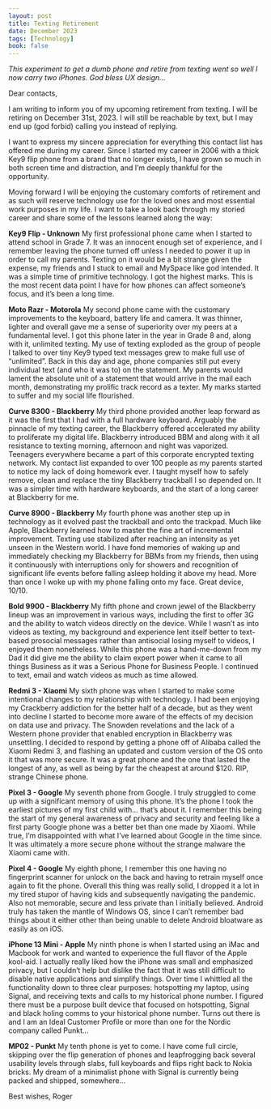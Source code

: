 ```yaml
---
layout: post
title: Texting Retirement
date: December 2023
tags: [Technology]
book: false
---
```

_This experiment to get a dumb phone and retire from texting went so well I now carry two iPhones. God bless UX design..._

Dear contacts,

I am writing to inform you of my upcoming retirement from texting. I will be retiring on December 31st, 2023. I will still be reachable by text, but I may end up (god forbid) calling you instead of replying.

I want to express my sincere appreciation for everything this contact list has offered me during my career. Since I started my career in 2006 with a thick Key9 flip phone from a brand that no longer exists, I have grown so much in both screen time and distraction, and I’m deeply thankful for the opportunity.

Moving forward I will be enjoying the customary comforts of retirement and as such will reserve technology use for the loved ones and most essential work purposes in my life. I want to take a look back through my storied career and share some of the lessons learned along the way:

**Key9 Flip - Unknown**
My first professional phone came when I started to attend school in Grade 7. It was an innocent enough set of experience, and I remember leaving the phone turned off unless I needed to power it up in order to call my parents. Texting on it would be a bit strange given the expense, my friends and I stuck to email and MySpace like god intended. It was a simple time of primitive technology. I got the highest marks. This is the most recent data point I have for how phones can affect someone’s focus, and it’s been a long time.

**Moto Razr - Motorola**
My second phone came with the customary improvements to the keyboard, battery life and camera. It was thinner, lighter and overall gave me a sense of superiority over my peers at a fundamental level. I got this phone later in the year in Grade 8 and, along with it, unlimited texting. My use of texting exploded as the group of people I talked to over tiny Key9 typed text messages grew to make full use of “unlimited”. Back in this day and age, phone companies still put every individual text (and who it was to) on the statement. My parents would lament the absolute unit of a statement that would arrive in the mail each month, demonstrating my prolific track record as a texter. My marks started to suffer and my social life flourished.

**Curve 8300 - Blackberry**
My third phone provided another leap forward as it was the first that I had with a full hardware keyboard. Arguably the pinnacle of my texting career, the Blackberry offered accelerated my ability to proliferate my digital life. Blackberry introduced BBM and along with it all resistance to texting morning, afternoon and night was vaporized. Teenagers everywhere became a part of this corporate encrypted texting network. My contact list expanded to over 100 people as my parents started to notice my lack of doing homework ever. I taught myself how to safely remove, clean and replace the tiny Blackberry trackball I so depended on. It was a simpler time with hardware keyboards, and the start of a long career at Blackberry for me.

**Curve 8900 - Blackberry**
My fourth phone was another step up in technology as it evolved past the trackball and onto the trackpad. Much like Apple, Blackberry learned how to master the fine art of incremental improvement. Texting use stabilized after reaching an intensity as yet unseen in the Western world. I have fond memories of waking up and immediately checking my Blackberry for BBMs from my friends, then using it continuously with interruptions only for showers and recognition of significant life events before falling asleep holding it above my head. More than once I woke up with my phone falling onto my face. Great device, 10/10.  

**Bold 9900 - Blackberry**
My fifth phone and crown jewel of the Blackberry lineup was an improvement in various ways, including the first to offer 3G and the ability to watch videos directly on the device. While I wasn’t as into videos as texting, my background and experience lent itself better to text-based prosocial messages rather than antisocial losing myself to videos, I enjoyed them nonetheless. While this phone was a hand-me-down from my Dad it did give me the ability to claim expert power when it came to all things Business as it was a Serious Phone for Business People. I continued to text, email and watch videos as much as time allowed.

**Redmi 3 - Xiaomi**
My sixth phone was when I started to make some intentional changes to my relationship with technology. I had been enjoying my Crackberry addiction for the better half of a decade, but as they went into decline I started to become more aware of the effects of my decision on data use and privacy. The Snowden revelations and the lack of a Western phone provider that enabled encryption in Blackberry was unsettling. I decided to respond by getting a phone off of Alibaba called the Xiaomi Redmi 3, and flashing an updated and custom version of the OS onto it that was more secure. It was a great phone and the one that lasted the longest of any, as well as being by far the cheapest at around $120. RIP, strange Chinese phone.

**Pixel 3 - Google**
My seventh phone from Google. I truly struggled to come up with a significant memory of using this phone. It’s the phone I took the earliest pictures of my first child with… that’s about it. I remember this being the start of my general awareness of privacy and security and feeling like a first party Google phone was a better bet than one made by Xiaomi. While true, I’m disappointed with what I’ve learned about Google in the time since. It was ultimately a more secure phone without the strange malware the Xiaomi came with.

**Pixel 4 - Google**
My eighth phone, I remember this one having no fingerprint scanner for unlock on the back and having to retrain myself once again to fit the phone. Overall this thing was really solid, I dropped it a lot in my tired stupor of having kids and subsequently navigating the pandemic. Also not memorable, secure and less private than I initially believed. Android truly has taken the mantle of Windows OS, since I can’t remember bad things about it either other than being unable to delete Android bloatware as easily as on iOS. 

**iPhone 13 Mini - Apple**
My ninth phone is when I started using an iMac and Macbook for work and wanted to experience the full flavor of the Apple kool-aid. I actually really liked how the iPhone was small and emphasized privacy, but I couldn’t help but dislike the fact that it was still difficult to disable native applications and simplify things. Over time I whittled all the functionality down to three clear purposes: hotspotting my laptop, using Signal, and receiving texts and calls to my historical phone number. I figured there must be a purpose built device that focused on hotspotting, Signal and black holing comms to your historical phone number. Turns out there is and I am an Ideal Customer Profile or more than one for the Nordic company called Punkt… 

**MP02 - Punkt**
My tenth phone is yet to come. I have come full circle, skipping over the flip generation of phones and leapfrogging back several usability levels through slabs, full keyboards and flips right back to Nokia bricks. My dream of a minimalist phone with Signal is currently being packed and shipped, somewhere… 

Best wishes,
Roger
